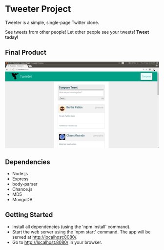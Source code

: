 # Tweeter Project

Tweeter is a simple, single-page Twitter clone.

See tweets from other people!  Let other people see your tweets!  **Tweet today!**


## Final Product

!["Screenshot of Tweeter"](https://github.com/carloferrer/tweeter/blob/master/tweeter-sample.png)


## Dependencies

- Node.js
- Express
- body-parser
- Chance.js
- MD5
- MongoDB


## Getting Started

- Install all dependencies (using the 'npm install' command).
- Start the web server using the 'npm start' command.  The app will be served at <http://localhost:8080/>.
- Go to <http://localhost:8080/> in your browser.
